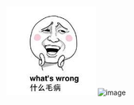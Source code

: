 ![image](https://github.com/AngelSXD/sxd_first_repository/blob/master/images/20160615165142.png)
![image](https://github.com/zhangshuai841/zhangshuai841.github.io/tree/main/images/1.png)

